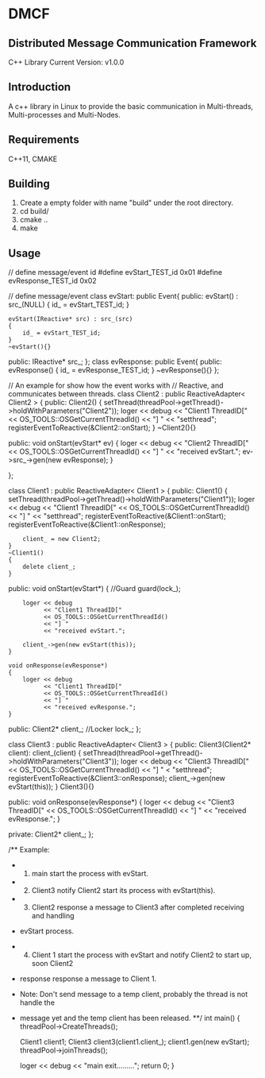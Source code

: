 DMCF
====
Distributed Message Communication Framework
--------------------------------------------
C++ Library
Current Version: v1.0.0

Introduction
---------------
A c++ library in Linux to provide the basic communication 
in Multi-threads, Multi-processes and Multi-Nodes.

Requirements
------------
C++11, CMAKE

Building
--------
1. Create a empty folder with name "build" under the root directory.
2. cd build/
3. cmake ..
4. make

Usage
------
\// define message/event id
\#define evStart_TEST_id 0x01
\#define evResponse_TEST_id 0x02

\// define message/event
class evStart: public Event{
public:
    evStart() : src_(NULL)
    {
        id_ = evStart_TEST_id; 
    }

    evStart(IReactive* src) : src_(src)
    {
        id_ = evStart_TEST_id; 
    }
    ~evStart(){}

public:
    IReactive* src_;
};
class evResponse: public Event{
public:
    evResponse()
    {
        id_ = evResponse_TEST_id; 
    }
    ~evResponse(){}
};

// An example for show how the event works with 
// Reactive, and communicates between threads.
class Client2 : public ReactiveAdapter< Client2 >
{
public:
    Client2()
    {
        setThread(threadPool->getThread()->holdWithParameters("Client2"));
        loger << debug 
			  << "Client1 ThreadID[" 
			  << OS_TOOLS::OSGetCurrentThreadId() 
			  << "] "
			  << "setthread";
        registerEventToReactive(&Client2::onStart);
    }
    ~Client2(){}

public:
    void onStart(evStart* ev)
    {
        loger << debug 
			  << "Client2 ThreadID[" 
			  << OS_TOOLS::OSGetCurrentThreadId() 
			  << "] " 
			  << "received evStart.";
        ev->src_->gen(new evResponse);
    }

};

class Client1 : public ReactiveAdapter< Client1 >
{
public:
    Client1()
    {
        setThread(threadPool->getThread()->holdWithParameters("Client1"));
        loger << debug 
			  << "Client1 ThreadID[" 
			  << OS_TOOLS::OSGetCurrentThreadId() 
			  << "] "
			  << "setthread";
        registerEventToReactive(&Client1::onStart);
        registerEventToReactive(&Client1::onResponse);

        client_ = new Client2;
    }
    ~Client1()
    {
        delete client_;
    }

public:
    void onStart(evStart*)
    {
        //Guard<Locker> guard(lock_);
        
        loger << debug 
			  << "Client1 ThreadID[" 
			  << OS_TOOLS::OSGetCurrentThreadId() 
			  << "] " 
			  << "received evStart.";

        client_->gen(new evStart(this));
    }

    void onResponse(evResponse*)
    {
        loger << debug 
			  << "Client1 ThreadID[" 
			  << OS_TOOLS::OSGetCurrentThreadId() 
			  << "] " 
			  << "received evResponse.";
    }

public:
    Client2* client_;
    //Locker lock_;
};

class Client3 : public ReactiveAdapter< Client3 >
{
public:
    Client3(Client2* client): client_(client)
    {
        setThread(threadPool->getThread()->holdWithParameters("Client3"));
        loger << debug 
			  << "Client3 ThreadID[" 
			  << OS_TOOLS::OSGetCurrentThreadId() 
			  << "] "
			  < "setthread";
        registerEventToReactive(&Client3::onResponse);
        client_->gen(new evStart(this));
    }
    Client3(){}

public:
   void onResponse(evResponse*)
    {
        loger << debug 
			  << "Client3 ThreadID[" 
			  << OS_TOOLS::OSGetCurrentThreadId() 
			  << "] " 
			  << "received evResponse.";
    }

private:
    Client2* client_;
};


/** Example:
* 1. main start the process with evStart.
* 2. Client3 notify Client2 start its process with evStart(this).
* 3. Client2 response a message to Client3 after completed receiving and handling 
* evStart process.
* 4. Client 1 start the process with evStart and notify Client2 to start up, soon Client2
* response response a message to Client 1.
* Note: Don't send message to a temp client, probably the thread is not handle the 
* message yet and the temp client has been released.
**/
int main()
{
    threadPool->CreateThreads();

    Client1 client1;
    Client3 client3(client1.client_);
    client1.gen(new evStart);
    threadPool->joinThreads();

    loger << debug << "main exit.........";
    return 0;
}



